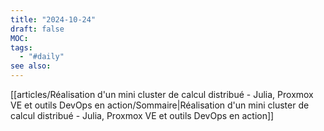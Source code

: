 ```yaml
---
title: "2024-10-24"
draft: false
MOC: 
tags:
  - "#daily"
see also:
---
```

[[articles/Réalisation d'un mini cluster de calcul distribué - Julia, Proxmox VE et outils DevOps en action/Sommaire|Réalisation d'un mini cluster de calcul distribué - Julia, Proxmox VE et outils DevOps en action]]
